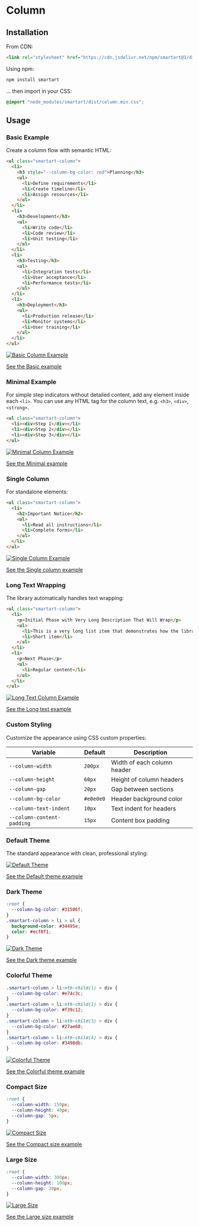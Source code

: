 # Column

## Installation

From CDN:

```html
<link rel="stylesheet" href="https://cdn.jsdelivr.net/npm/smartart@1/dist/column.min.css" />
```

Using npm:

```bash
npm install smartart
```

... then import in your CSS:

```css
@import "node_modules/smartart/dist/column.min.css";
```

## Usage

### Basic Example

Create a column flow with semantic HTML:

```html
<ul class="smartart-column">
  <li>
    <h3 style="--column-bg-color: red">Planning</h3>
    <ul>
      <li>Define requirements</li>
      <li>Create timeline</li>
      <li>Assign resources</li>
    </ul>
  </li>
  <li>
    <h3>Development</h3>
    <ul>
      <li>Write code</li>
      <li>Code review</li>
      <li>Unit testing</li>
    </ul>
  </li>
  <li>
    <h3>Testing</h3>
    <ul>
      <li>Integration tests</li>
      <li>User acceptance</li>
      <li>Performance tests</li>
    </ul>
  </li>
  <li>
    <h3>Deployment</h3>
    <ul>
      <li>Production release</li>
      <li>Monitor systems</li>
      <li>User training</li>
    </ul>
  </li>
</ul>
```

[![Basic Column Example](https://raw.githubusercontent.com/sanand0/smartart/main/docs/column-basic.webp)](docs/column-basic.html ":include height=300px")

[See the Basic example](docs/column-basic.html ":ignore")

### Minimal Example

For simple step indicators without detailed content, add any element inside each `<li>`. You can use any HTML tag for the column text, e.g. `<h3>`, `<div>`, `<strong>`.

```html
<ul class="smartart-column">
  <li><div>Step 1</div></li>
  <li><div>Step 2</div></li>
  <li><div>Step 3</div></li>
</ul>
```

[![Minimal Column Example](https://raw.githubusercontent.com/sanand0/smartart/main/docs/column-minimal.webp)](docs/column-minimal.html ":include height=200px")

[See the Minimal example](docs/column-minimal.html ":ignore")

### Single Column

For standalone elements:

```html
<ul class="smartart-column">
  <li>
    <h2>Important Notice</h2>
    <ul>
      <li>Read all instructions</li>
      <li>Complete forms</li>
    </ul>
  </li>
</ul>
```

[![Single Column Example](https://raw.githubusercontent.com/sanand0/smartart/main/docs/column-single.webp)](docs/column-single.html ":include height=200px")

[See the Single column example](docs/column-single.html ":ignore")

### Long Text Wrapping

The library automatically handles text wrapping:

```html
<ul class="smartart-column">
  <li>
    <p>Initial Phase with Very Long Description That Will Wrap</p>
    <ul>
      <li>This is a very long list item that demonstrates how the library handles text wrapping automatically</li>
      <li>Short item</li>
    </ul>
  </li>
  <li>
    <p>Next Phase</p>
    <ul>
      <li>Regular content</li>
    </ul>
  </li>
</ul>
```

[![Long Text Column Example](https://raw.githubusercontent.com/sanand0/smartart/main/docs/column-long-text.webp)](docs/column-long-text.html ":include height=250px")

[See the Long text example](docs/column-long-text.html ":ignore")

### Custom Styling

Customize the appearance using CSS custom properties:

| Variable                   | Default   | Description                 |
| -------------------------- | --------- | --------------------------- |
| `--column-width`           | `200px`   | Width of each column header |
| `--column-height`          | `60px`    | Height of column headers    |
| `--column-gap`             | `20px`    | Gap between sections        |
| `--column-bg-color`        | `#e0e0e0` | Header background color     |
| `--column-text-indent`     | `10px`    | Text indent for headers     |
| `--column-content-padding` | `15px`    | Content box padding         |

### Default Theme

The standard appearance with clean, professional styling:

[![Default Theme](https://raw.githubusercontent.com/sanand0/smartart/main/docs/column-default.webp)](docs/column-default.html ":include height=300px")

[See the Default theme example](docs/column-default.html ":ignore")

### Dark Theme

```css
:root {
  --column-bg-color: #31506f;
}
.smartart-column > li > ul {
  background-color: #34495e;
  color: #ecf0f1;
}
```

[![Dark Theme](https://raw.githubusercontent.com/sanand0/smartart/main/docs/column-dark-theme.webp)](docs/column-dark-theme.html ":include height=300px")

[See the Dark theme example](docs/column-dark-theme.html ":ignore")

### Colorful Theme

```css
.smartart-column > li:nth-child(1) > div {
  --column-bg-color: #e74c3c;
}
.smartart-column > li:nth-child(2) > div {
  --column-bg-color: #f39c12;
}
.smartart-column > li:nth-child(3) > div {
  --column-bg-color: #27ae60;
}
.smartart-column > li:nth-child(4) > div {
  --column-bg-color: #3498db;
}
```

[![Colorful Theme](https://raw.githubusercontent.com/sanand0/smartart/main/docs/column-colorful.webp)](docs/column-colorful.html ":include height=300px")

[See the Colorful theme example](docs/column-colorful.html ":ignore")

### Compact Size

```css
:root {
  --column-width: 150px;
  --column-height: 40px;
  --column-gap: 5px;
}
```

[![Compact Size](https://raw.githubusercontent.com/sanand0/smartart/main/docs/column-compact.webp)](docs/column-compact.html ":include height=250px")

[See the Compact size example](docs/column-compact.html ":ignore")

### Large Size

```css
:root {
  --column-width: 300px;
  --column-height: 100px;
  --column-gap: 30px;
}
```

[![Large Size](https://raw.githubusercontent.com/sanand0/smartart/main/docs/column-large.webp)](docs/column-large.html ":include height=400px")

[See the Large size example](docs/column-large.html ":ignore")
